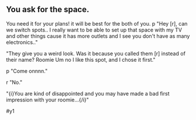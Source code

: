 ## You ask for the space.
You need it for your plans! it will be best for the both of you.
p "Hey [r], can we switch spots.. I really want to be able to set up that space with my TV and other things cause it has more outlets and I see you don't have as many electronics.."

"They give you a weird look. Was it because you called them [r] instead of their name?
Roomie Um no I like this spot, and I chose it first."

p "Come onnnn."

r "No."

"{i}You are kind of disappointed and you may have made a bad first impression with your roomie...{/i}"

#y1